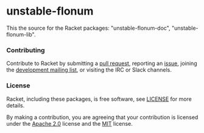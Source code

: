 # unstable-flonum

This the source for the Racket packages: "unstable-flonum-doc", "unstable-flonum-lib".

### Contributing

Contribute to Racket by submitting a [pull request], reporting an
[issue], joining the [development mailing list], or visiting the
IRC or Slack channels.

### License

Racket, including these packages, is free software, see [LICENSE]
for more details.

By making a contribution, you are agreeing that your contribution
is licensed under the [Apache 2.0] license and the [MIT] license.

[MIT]: https://github.com/racket/racket/blob/master/racket/src/LICENSE-MIT.txt
[Apache 2.0]: https://www.apache.org/licenses/LICENSE-2.0.txt
[pull request]: https://github.com/racket/unstable-flonum/pulls
[issue]: https://github.com/racket/unstable-flonum/issues
[development mailing list]: https://lists.racket-lang.org
[LICENSE]: LICENSE
